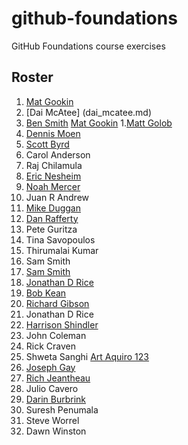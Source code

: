 # github-foundations
GitHub Foundations course exercises
## Roster
1. [Mat Gookin](mat_gookin.md)
1. [Dai McAtee] (dai_mcatee.md)
1. [Ben Smith](ben_smith.md)
[Mat Gookin](mat_gookin.md)
1.[Matt Golob](Matt_Golob.md)
1. [Dennis Moen](dennis_moen.md)
1. [Scott Byrd](scott_byrd.md)
1. Carol Anderson
1. Raj Chilamula
1. [Eric Nesheim](eric_nesheim.md)
1. [Noah Mercer](noah_mercer.md)
1. Juan R Andrew
1. [Mike Duggan](mike_duggan.md)
1. [Dan Rafferty](dan_rafferty.md)
1. Pete Guritza
1. Tina Savopoulos
1. Thirumalai Kumar
1. Sam Smith
1. [Sam Smith](Sam_Smith.md)
1. [Jonathan D Rice](Jon_Rice.md)
1. [Bob Kean](bob_kean.md)
1. [Richard Gibson](richard_gibson.md)
1. Jonathan D Rice
1. [Harrison Shindler](harrison_shindler.md)
1. John Coleman
1. Rick Craven
1. Shweta Sanghi
[Art Aquiro 123](art_aquiro2.md)
1. [Joseph Gay](joseph_gay.md)
1. [Rich Jeantheau](rich_jeantheau.md)
1. Julio Cavero
1. [Darin Burbrink](darin_burbrink.md)
1. Suresh Penumala
1. Steve Worrel
1. Dawn Winston

